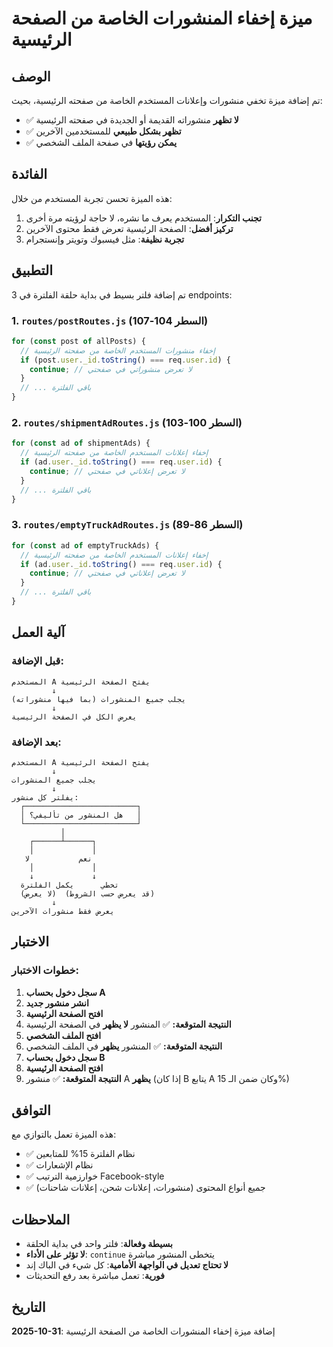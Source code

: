 # ميزة إخفاء المنشورات الخاصة من الصفحة الرئيسية

## الوصف

تم إضافة ميزة تخفي منشورات وإعلانات المستخدم الخاصة من صفحته الرئيسية، بحيث:
- ✅ **لا تظهر** منشوراته القديمة أو الجديدة في صفحته الرئيسية
- ✅ **تظهر بشكل طبيعي** للمستخدمين الآخرين
- ✅ **يمكن رؤيتها** في صفحة الملف الشخصي

## الفائدة

هذه الميزة تحسن تجربة المستخدم من خلال:
1. **تجنب التكرار**: المستخدم يعرف ما نشره، لا حاجة لرؤيته مرة أخرى
2. **تركيز أفضل**: الصفحة الرئيسية تعرض فقط محتوى الآخرين
3. **تجربة نظيفة**: مثل فيسبوك وتويتر وإنستجرام

## التطبيق

تم إضافة فلتر بسيط في بداية حلقة الفلترة في 3 endpoints:

### 1. `routes/postRoutes.js` (السطر 104-107)

```javascript
for (const post of allPosts) {
  // إخفاء منشورات المستخدم الخاصة من صفحته الرئيسية
  if (post.user._id.toString() === req.user.id) {
    continue; // لا تعرض منشوراتي في صفحتي
  }
  // ... باقي الفلترة
}
```

### 2. `routes/shipmentAdRoutes.js` (السطر 100-103)

```javascript
for (const ad of shipmentAds) {
  // إخفاء إعلانات المستخدم الخاصة من صفحته الرئيسية
  if (ad.user._id.toString() === req.user.id) {
    continue; // لا تعرض إعلاناتي في صفحتي
  }
  // ... باقي الفلترة
}
```

### 3. `routes/emptyTruckAdRoutes.js` (السطر 86-89)

```javascript
for (const ad of emptyTruckAds) {
  // إخفاء إعلانات المستخدم الخاصة من صفحته الرئيسية
  if (ad.user._id.toString() === req.user.id) {
    continue; // لا تعرض إعلاناتي في صفحتي
  }
  // ... باقي الفلترة
}
```

## آلية العمل

### قبل الإضافة:
```
المستخدم A يفتح الصفحة الرئيسية
         ↓
يجلب جميع المنشورات (بما فيها منشوراته)
         ↓
يعرض الكل في الصفحة الرئيسية
```

### بعد الإضافة:
```
المستخدم A يفتح الصفحة الرئيسية
         ↓
يجلب جميع المنشورات
         ↓
يفلتر كل منشور:
  ┌─────────────────────────┐
  │ هل المنشور من تأليفي؟   │
  └─────────────────────────┘
           │
    ┌──────┴──────┐
    │             │
   نعم           لا
    │             │
    ↓             ↓
  تخطي      يكمل الفلترة
  (لا يعرض)  (قد يعرض حسب الشروط)
         ↓
يعرض فقط منشورات الآخرين
```

## الاختبار

### خطوات الاختبار:

1. **سجل دخول بحساب A**
2. **انشر منشور جديد**
3. **افتح الصفحة الرئيسية**
4. **النتيجة المتوقعة:** ✅ المنشور **لا يظهر** في الصفحة الرئيسية
5. **افتح الملف الشخصي**
6. **النتيجة المتوقعة:** ✅ المنشور **يظهر** في الملف الشخصي
7. **سجل دخول بحساب B**
8. **افتح الصفحة الرئيسية**
9. **النتيجة المتوقعة:** ✅ منشور A **يظهر** (إذا كان B يتابع A وكان ضمن الـ 15%)

## التوافق

هذه الميزة تعمل بالتوازي مع:
- ✅ نظام الفلترة 15% للمتابعين
- ✅ نظام الإشعارات
- ✅ خوارزمية الترتيب Facebook-style
- ✅ جميع أنواع المحتوى (منشورات، إعلانات شحن، إعلانات شاحنات)

## الملاحظات

- **بسيطة وفعالة**: فلتر واحد في بداية الحلقة
- **لا تؤثر على الأداء**: `continue` يتخطى المنشور مباشرة
- **لا تحتاج تعديل في الواجهة الأمامية**: كل شيء في الباك إند
- **فورية**: تعمل مباشرة بعد رفع التحديثات

## التاريخ

**2025-10-31**: إضافة ميزة إخفاء المنشورات الخاصة من الصفحة الرئيسية
